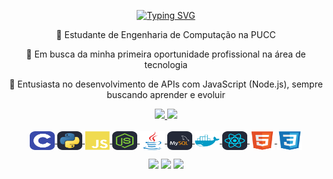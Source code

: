 <p align="center">
  <a href="https://git.io/typing-svg">
    <img src="https://readme-typing-svg.demolab.com?font=Fira+Code&weight=600&size=25&pause=1000&color=ffffff&random=false&width=435&height=40&lines=Ol%C3%A1%2C+eu+sou+Luis+Guilherme!+%E2%98%95%F0%9F%92%BB%F0%9F%8C%9" alt="Typing SVG">
  </a>
</p>

<div align="center">
  
🔭 Estudante de Engenharia de Computação na PUCC

🌱 Em busca da minha primeira oportunidade profissional na área de tecnologia

💬 Entusiasta no desenvolvimento de APIs com JavaScript (Node.js), sempre buscando aprender e evoluir

</div>
<div align="center">
  <a href="https://github.com/LuisGuilhermePilotto">
  <img height="150em" src="https://github-readme-stats.vercel.app/api?username=LuisGuilhermePilotto&show_icons=true&theme=dark&include_all_commits=true&count_private=true"/>
  <img height="150em" src="https://github-readme-stats.vercel.app/api/top-langs/?username=LuisGuilhermePilotto&layout=compact&theme=dark"/>
</div>

<div style="display: inline_block" align="center"><br>
  <img align="center" alt="C" height="30" width="40" src="https://raw.githubusercontent.com/tandpfun/skill-icons/main/icons/C.svg">
  <img align="center" alt="py" height="30" width="40" src="https://raw.githubusercontent.com/tandpfun/skill-icons/main/icons/Python-Dark.svg">
  <img align="center" alt="Js" height="30" width="40" src="https://raw.githubusercontent.com/devicons/devicon/master/icons/javascript/javascript-plain.svg">
  <img align="center" alt="Node" height="30" width="40" src="https://raw.githubusercontent.com/tandpfun/skill-icons/main/icons/NodeJS-Dark.svg">
  <img align="center" alt="Java" height="30" width="40" src="https://raw.githubusercontent.com/devicons/devicon/master/icons/java/java-original.svg">
  <img align="center" alt="MySQL" height="30" width="40" src="https://raw.githubusercontent.com/tandpfun/skill-icons/65dea6c4eaca7da319e552c09f4cf5a9a8dab2c8/icons/MySQL-Dark.svg">
  <img align="center" alt="docker" height="30" width="40" src="https://raw.githubusercontent.com/devicons/devicon/master/icons/docker/docker-plain.svg">
  <img align="center" alt="React" height="30" width="40" src="https://raw.githubusercontent.com/tandpfun/skill-icons/main/icons/React-Dark.svg">
  <img align="center" alt="HTML" height="30" width="40" src="https://raw.githubusercontent.com/devicons/devicon/master/icons/html5/html5-original.svg">
  <img align="center" alt="CSS" height="30" width="40" src="https://raw.githubusercontent.com/devicons/devicon/master/icons/css3/css3-original.svg">
</div>

  <p></p>
  <div align="center"> 
  <a href="https://www.instagram.com/gui_pltt/"><img src="https://img.shields.io/badge/-Instagram-%23E4405F?style=for-the-badge&logo=instagram&logoColor=white"></a>
  <a href = "mailto:luisguipi@hotmail.com"><img src="https://img.shields.io/badge/-Hotmail-%23333?style=for-the-badge&logo=hotmail&logoColor=white"></a>
  <a href="https://www.linkedin.com/in/luís-guilherme-pilotto-189bb434b/"><img src="https://img.shields.io/badge/-LinkedIn-%230077B5?style=for-the-badge&logo=linkedin&logoColor=white"></a> 
</div>
